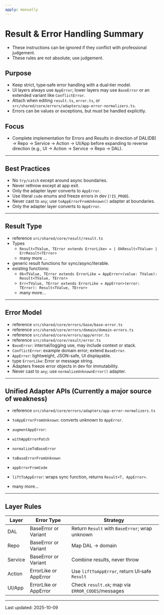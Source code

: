 ```yaml
---
apply: manually
---
```


# Result & Error Handling Summary

- These instructions can be ignored if they conflict with professional judgement.
- These rules are not absolute; use judgement.

## Purpose

- Keep strict, type‑safe error handling with a dual‑tier model.
- UI layers always use `AppError`; lower layers may use `BaseError` or an extended variant like `ConflictError`.
- Attach when editing `result.ts`, `error.ts`, or `src/shared/core/errors/adapters/app-error-normalizers.ts`.
- Errors can be values or exceptions, but must be handled explicitly.

## Focus

- Complete implementation for Errors and Results in direction of DAL(DB) → Repo → Service → Action → UI/App before
  expanding to reverse direction (e.g., UI → Action → Service → Repo → DAL).

---

## Best Practices

- No `try/catch` except around async boundaries.
- Never rethrow except at app exit.
- Only the adapter layer converts to `AppError`.
- Use literal `code` enums and freeze errors in dev (`!IS_PROD`).
- Never cast to `any`; use `toAppErrorFromUnknown()` adapter at boundaries.
- Only the adapter layer converts to `AppError`.

---

## Result Type

- reference `src/shared/core/result/result.ts`
- Types
    - `Result<TValue, TError extends ErrorLike> = | OkResult<TValue> | ErrResult<TError>`
    - many more ...
- generic result functions for sync/async/iterable.
- existing functions:
    - `Ok<TValue, TError extends ErrorLike = AppError>(value: TValue): Result<TValue, TError>`
    - `Err<TValue, TError extends ErrorLike = AppError>(error: TError): Result<TValue, TError>`
    - many more...

---

## Error Model

- reference `src/shared/core/errors/base/base-error.ts`
- reference `src/shared/core/errors/domain/domain-errors.ts`
- reference `src/shared/core/errors/app/error.ts`
- reference `src/shared/core/result/error.ts`
- `BaseError`: internal/logging use, may include context or stack.
- `ConflictError`: example domain error; extend `BaseError`.
- `AppError`: lightweight, JSON-safe, UI displayable.
- type `ErrorLike`: Error or message string.
- Adapters freeze error objects in dev for immutability.
- Never cast to `any`; use `normalizeUnknownError()` adapter.

---

## Unified Adapter APIs (Currently a major source of weakness)

- reference `src/shared/core/errors/adapters/app-error-normalizers.ts`

- `toAppErrorFromUnknown`: converts unknown to `AppError`.
- `augmentAppError`:
- `withAppErrorPatch`
- `normalizeToBaseError`
- `toBaseErrorFromUnknown`
- `appErrorFromCode`
- `liftToAppError`: wraps sync function, returns `Result<T, AppError>`.
- many more...

---

## Layer Rules

| Layer   | Error Type            | Strategy                                          |
|---------|-----------------------|---------------------------------------------------|
| DAL     | BaseError or Variant  | Return `Result` with `BaseError`; wrap unknown    |
| Repo    | BaseError or Variant  | Map DAL → domain                                  |
| Service | BaseError or Variant  | Combine results, never throw                      |
| Action  | ErrorLike or AppError | Use `liftToAppError`, return UI‑safe `Result`     |
| UI/App  | ErrorLike or AppError | Check `result.ok`; map via `ERROR_CODES`/messages |

---

Last updated: 2025-10-09
